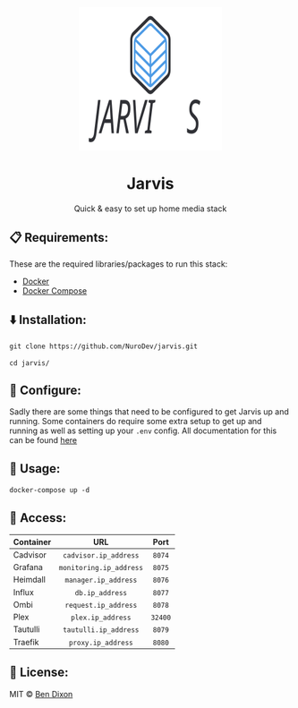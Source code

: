 <div align="center">
    <img src="./logo.svg" width="256px" height="256px" />
    <h1>Jarvis</h1>
    <p>Quick & easy to set up home media stack</p>
</div>

## 📋 Requirements:
These are the required libraries/packages to run this stack:
 - [Docker](https://docker.com)
 - [Docker Compose](https://docs.docker.com/compose/)

## ⬇️ Installation:
```shell
git clone https://github.com/NuroDev/jarvis.git
```
```shell
cd jarvis/
```

## 🔧 Configure:
Sadly there are some things that need to be configured to get Jarvis up and running. Some containers do require some extra setup to get up and running as well as setting up your `.env` config. All documentation for this can be found [here](https://github.com/NuroDev/jarvis/blob/master/config.md)

## 🚀 Usage:
```
docker-compose up -d
```

## 🔑 Access:
| Container		| URL                    | Port        |
| ------------- |:----------------------:|:-----------:|
| Cadvisor		| `cadvisor.ip_address`  | `8074`      |
| Grafana		| `monitoring.ip_address`| `8075`      |
| Heimdall		| `manager.ip_address`   | `8076`      |
| Influx		| `db.ip_address`        | `8077`      |
| Ombi			| `request.ip_address`	 | `8078`      |
| Plex      	| `plex.ip_address`      | `32400`     |
| Tautulli      | `tautulli.ip_address`  | `8079`      |
| Traefik       | `proxy.ip_address`     | `8080`      |

## 📄 License:
MIT © [Ben Dixon](https://github.com/NuroDev/jarvis/blob/master/LICENSE)
